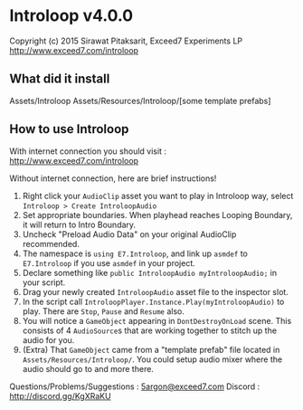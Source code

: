 ﻿# Introloop v4.0.0

Copyright (c) 2015 Sirawat Pitaksarit, Exceed7 Experiments LP 
http://www.exceed7.com/introloop

## What did it install
Assets/Introloop
Assets/Resources/Introloop/[some template prefabs]

## How to use Introloop
With internet connection you should visit : http://www.exceed7.com/introloop

Without internet connection, here are brief instructions!

1. Right click your `AudioClip` asset you want to play in Introloop way, select `Introloop > Create IntroloopAudio`
2. Set appropriate boundaries. When playhead reaches Looping Boundary, it will return to Intro Boundary.
3. Uncheck "Preload Audio Data" on your original AudioClip recommended.
4. The namespace is `using E7.Introloop`, and link up `asmdef` to `E7.Introloop` if you use `asmdef` in your project.
5. Declare something like `public IntroloopAudio myIntroloopAudio;` in your script.
6. Drag your newly created `IntroloopAudio` asset file to the inspector slot.
7. In the script call `IntroloopPlayer.Instance.Play(myIntroloopAudio)` to play. There are `Stop`, `Pause` and `Resume` also.
8. You will notice a `GameObject` appearing in `DontDestroyOnLoad` scene. This consists of 4 `AudioSource`s that are working together to stitch up the audio for you.
9. (Extra) That `GameObject` came from a "template prefab" file located in `Assets/Resources/Introloop/`. You could setup audio mixer where the audio should go to and more there.

Questions/Problems/Suggestions : 5argon@exceed7.com
Discord : http://discord.gg/KgXRaKU